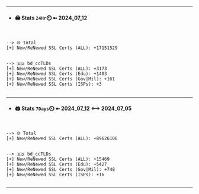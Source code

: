 

---
- #### 🖨️ **Stats** `24Hr`⏲️ ➼ 2024_07_12
```console


--> 🌐 Total
[+] New/ReNewed SSL Certs (ALL): +17151529


--> 🇧🇩 bd_ccTLDs
[+] New/ReNewed SSL Certs (ALL): +3173
[+] New/ReNewed SSL Certs (Edu): +1403
[+] New/ReNewed SSL Certs (Gov|Mil): +161
[+] New/ReNewed SSL Certs (ISPs): +3


```

---
- #### 🖨️ **Stats** `7Days`⏲️ ➼ 2024_07_12 <--> 2024_07_05
```console


--> 🌐 Total
[+] New/ReNewed SSL Certs (ALL): +89626106


--> 🇧🇩 bd_ccTLDs
[+] New/ReNewed SSL Certs (ALL): +15469
[+] New/ReNewed SSL Certs (Edu): +5427
[+] New/ReNewed SSL Certs (Gov|Mil): +748
[+] New/ReNewed SSL Certs (ISPs): +16


```

---

